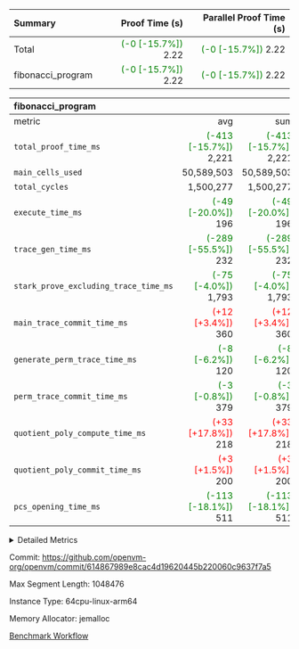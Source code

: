 | Summary | Proof Time (s) | Parallel Proof Time (s) |
|:---|---:|---:|
| Total | <span style='color: green'>(-0 [-15.7%])</span> 2.22 | <span style='color: green'>(-0 [-15.7%])</span> 2.22 |
| fibonacci_program | <span style='color: green'>(-0 [-15.7%])</span> 2.22 | <span style='color: green'>(-0 [-15.7%])</span> 2.22 |


| fibonacci_program |||||
|:---|---:|---:|---:|---:|
|metric|avg|sum|max|min|
| `total_proof_time_ms ` | <span style='color: green'>(-413 [-15.7%])</span> 2,221 | <span style='color: green'>(-413 [-15.7%])</span> 2,221 | <span style='color: green'>(-413 [-15.7%])</span> 2,221 | <span style='color: green'>(-413 [-15.7%])</span> 2,221 |
| `main_cells_used     ` |  50,589,503 |  50,589,503 |  50,589,503 |  50,589,503 |
| `total_cycles        ` |  1,500,277 |  1,500,277 |  1,500,277 |  1,500,277 |
| `execute_time_ms     ` | <span style='color: green'>(-49 [-20.0%])</span> 196 | <span style='color: green'>(-49 [-20.0%])</span> 196 | <span style='color: green'>(-49 [-20.0%])</span> 196 | <span style='color: green'>(-49 [-20.0%])</span> 196 |
| `trace_gen_time_ms   ` | <span style='color: green'>(-289 [-55.5%])</span> 232 | <span style='color: green'>(-289 [-55.5%])</span> 232 | <span style='color: green'>(-289 [-55.5%])</span> 232 | <span style='color: green'>(-289 [-55.5%])</span> 232 |
| `stark_prove_excluding_trace_time_ms` | <span style='color: green'>(-75 [-4.0%])</span> 1,793 | <span style='color: green'>(-75 [-4.0%])</span> 1,793 | <span style='color: green'>(-75 [-4.0%])</span> 1,793 | <span style='color: green'>(-75 [-4.0%])</span> 1,793 |
| `main_trace_commit_time_ms` | <span style='color: red'>(+12 [+3.4%])</span> 360 | <span style='color: red'>(+12 [+3.4%])</span> 360 | <span style='color: red'>(+12 [+3.4%])</span> 360 | <span style='color: red'>(+12 [+3.4%])</span> 360 |
| `generate_perm_trace_time_ms` | <span style='color: green'>(-8 [-6.2%])</span> 120 | <span style='color: green'>(-8 [-6.2%])</span> 120 | <span style='color: green'>(-8 [-6.2%])</span> 120 | <span style='color: green'>(-8 [-6.2%])</span> 120 |
| `perm_trace_commit_time_ms` | <span style='color: green'>(-3 [-0.8%])</span> 379 | <span style='color: green'>(-3 [-0.8%])</span> 379 | <span style='color: green'>(-3 [-0.8%])</span> 379 | <span style='color: green'>(-3 [-0.8%])</span> 379 |
| `quotient_poly_compute_time_ms` | <span style='color: red'>(+33 [+17.8%])</span> 218 | <span style='color: red'>(+33 [+17.8%])</span> 218 | <span style='color: red'>(+33 [+17.8%])</span> 218 | <span style='color: red'>(+33 [+17.8%])</span> 218 |
| `quotient_poly_commit_time_ms` | <span style='color: red'>(+3 [+1.5%])</span> 200 | <span style='color: red'>(+3 [+1.5%])</span> 200 | <span style='color: red'>(+3 [+1.5%])</span> 200 | <span style='color: red'>(+3 [+1.5%])</span> 200 |
| `pcs_opening_time_ms ` | <span style='color: green'>(-113 [-18.1%])</span> 511 | <span style='color: green'>(-113 [-18.1%])</span> 511 | <span style='color: green'>(-113 [-18.1%])</span> 511 | <span style='color: green'>(-113 [-18.1%])</span> 511 |



<details>
<summary>Detailed Metrics</summary>

| group | num_segments | keygen_time_ms | commit_exe_time_ms |
| --- | --- | --- | --- |
| fibonacci_program | 1 | 283 | 5 | 

| group | air_name | quotient_deg | interactions | constraints |
| --- | --- | --- | --- | --- |
| fibonacci_program | AccessAdapterAir<16> | 2 | 5 | 12 | 
| fibonacci_program | AccessAdapterAir<2> | 2 | 5 | 12 | 
| fibonacci_program | AccessAdapterAir<32> | 2 | 5 | 12 | 
| fibonacci_program | AccessAdapterAir<4> | 2 | 5 | 12 | 
| fibonacci_program | AccessAdapterAir<8> | 2 | 5 | 12 | 
| fibonacci_program | BitwiseOperationLookupAir<8> | 2 | 2 | 4 | 
| fibonacci_program | MemoryMerkleAir<8> | 2 | 4 | 39 | 
| fibonacci_program | PersistentBoundaryAir<8> | 2 | 3 | 7 | 
| fibonacci_program | PhantomAir | 2 | 3 | 5 | 
| fibonacci_program | Poseidon2PeripheryAir<BabyBearParameters>, 1> | 2 | 1 | 286 | 
| fibonacci_program | ProgramAir | 1 | 1 | 4 | 
| fibonacci_program | RangeTupleCheckerAir<2> | 1 | 1 | 4 | 
| fibonacci_program | Rv32HintStoreAir | 2 | 18 | 28 | 
| fibonacci_program | VariableRangeCheckerAir | 1 | 1 | 4 | 
| fibonacci_program | VmAirWrapper<Rv32BaseAluAdapterAir, BaseAluCoreAir<4, 8> | 2 | 20 | 37 | 
| fibonacci_program | VmAirWrapper<Rv32BaseAluAdapterAir, LessThanCoreAir<4, 8> | 2 | 18 | 40 | 
| fibonacci_program | VmAirWrapper<Rv32BaseAluAdapterAir, ShiftCoreAir<4, 8> | 2 | 24 | 91 | 
| fibonacci_program | VmAirWrapper<Rv32BranchAdapterAir, BranchEqualCoreAir<4> | 2 | 11 | 20 | 
| fibonacci_program | VmAirWrapper<Rv32BranchAdapterAir, BranchLessThanCoreAir<4, 8> | 2 | 13 | 35 | 
| fibonacci_program | VmAirWrapper<Rv32CondRdWriteAdapterAir, Rv32JalLuiCoreAir> | 2 | 10 | 18 | 
| fibonacci_program | VmAirWrapper<Rv32JalrAdapterAir, Rv32JalrCoreAir> | 2 | 16 | 20 | 
| fibonacci_program | VmAirWrapper<Rv32LoadStoreAdapterAir, LoadSignExtendCoreAir<4, 8> | 2 | 18 | 33 | 
| fibonacci_program | VmAirWrapper<Rv32LoadStoreAdapterAir, LoadStoreCoreAir<4> | 2 | 17 | 40 | 
| fibonacci_program | VmAirWrapper<Rv32MultAdapterAir, DivRemCoreAir<4, 8> | 2 | 25 | 84 | 
| fibonacci_program | VmAirWrapper<Rv32MultAdapterAir, MulHCoreAir<4, 8> | 2 | 24 | 31 | 
| fibonacci_program | VmAirWrapper<Rv32MultAdapterAir, MultiplicationCoreAir<4, 8> | 2 | 19 | 19 | 
| fibonacci_program | VmAirWrapper<Rv32RdWriteAdapterAir, Rv32AuipcCoreAir> | 2 | 12 | 14 | 
| fibonacci_program | VmConnectorAir | 2 | 5 | 11 | 

| group | air_name | segment | rows | prep_cols | perm_cols | main_cols | cells |
| --- | --- | --- | --- | --- | --- | --- | --- |
| fibonacci_program | AccessAdapterAir<8> | 0 | 128 |  | 16 | 17 | 4,224 | 
| fibonacci_program | BitwiseOperationLookupAir<8> | 0 | 65,536 | 3 | 8 | 2 | 655,360 | 
| fibonacci_program | MemoryMerkleAir<8> | 0 | 512 |  | 16 | 32 | 24,576 | 
| fibonacci_program | PersistentBoundaryAir<8> | 0 | 128 |  | 12 | 20 | 4,096 | 
| fibonacci_program | PhantomAir | 0 | 1 |  | 12 | 6 | 18 | 
| fibonacci_program | Poseidon2PeripheryAir<BabyBearParameters>, 1> | 0 | 256 |  | 8 | 300 | 78,848 | 
| fibonacci_program | ProgramAir | 0 | 8,192 |  | 8 | 10 | 147,456 | 
| fibonacci_program | RangeTupleCheckerAir<2> | 0 | 524,288 | 2 | 8 | 1 | 4,718,592 | 
| fibonacci_program | Rv32HintStoreAir | 0 | 4 |  | 44 | 32 | 304 | 
| fibonacci_program | VariableRangeCheckerAir | 0 | 262,144 | 2 | 8 | 1 | 2,359,296 | 
| fibonacci_program | VmAirWrapper<Rv32BaseAluAdapterAir, BaseAluCoreAir<4, 8> | 0 | 1,048,576 |  | 52 | 36 | 92,274,688 | 
| fibonacci_program | VmAirWrapper<Rv32BaseAluAdapterAir, LessThanCoreAir<4, 8> | 0 | 524,288 |  | 40 | 37 | 40,370,176 | 
| fibonacci_program | VmAirWrapper<Rv32BranchAdapterAir, BranchEqualCoreAir<4> | 0 | 262,144 |  | 28 | 26 | 14,155,776 | 
| fibonacci_program | VmAirWrapper<Rv32BranchAdapterAir, BranchLessThanCoreAir<4, 8> | 0 | 8 |  | 32 | 32 | 512 | 
| fibonacci_program | VmAirWrapper<Rv32CondRdWriteAdapterAir, Rv32JalLuiCoreAir> | 0 | 131,072 |  | 28 | 18 | 6,029,312 | 
| fibonacci_program | VmAirWrapper<Rv32JalrAdapterAir, Rv32JalrCoreAir> | 0 | 32 |  | 36 | 28 | 2,048 | 
| fibonacci_program | VmAirWrapper<Rv32LoadStoreAdapterAir, LoadStoreCoreAir<4> | 0 | 128 |  | 52 | 41 | 11,904 | 
| fibonacci_program | VmAirWrapper<Rv32RdWriteAdapterAir, Rv32AuipcCoreAir> | 0 | 16 |  | 28 | 20 | 768 | 
| fibonacci_program | VmConnectorAir | 0 | 2 | 1 | 16 | 5 | 42 | 

| group | segment | trace_gen_time_ms | total_proof_time_ms | total_cycles | total_cells | stark_prove_excluding_trace_time_ms | quotient_poly_compute_time_ms | quotient_poly_commit_time_ms | perm_trace_commit_time_ms | pcs_opening_time_ms | main_trace_commit_time_ms | main_cells_used | generate_perm_trace_time_ms | execute_time_ms |
| --- | --- | --- | --- | --- | --- | --- | --- | --- | --- | --- | --- | --- | --- | --- |
| fibonacci_program | 0 | 232 | 2,221 | 1,500,277 | 160,837,996 | 1,793 | 218 | 200 | 379 | 511 | 360 | 50,589,503 | 120 | 196 | 

| group | segment | trace_height_constraint | weighted_sum | threshold |
| --- | --- | --- | --- | --- |
| fibonacci_program | 0 | 0 | 3,932,542 | 2,013,265,921 | 
| fibonacci_program | 0 | 1 | 10,749,400 | 2,013,265,921 | 
| fibonacci_program | 0 | 2 | 1,966,271 | 2,013,265,921 | 
| fibonacci_program | 0 | 3 | 10,749,532 | 2,013,265,921 | 
| fibonacci_program | 0 | 4 | 1,664 | 2,013,265,921 | 
| fibonacci_program | 0 | 5 | 640 | 2,013,265,921 | 
| fibonacci_program | 0 | 6 | 7,209,100 | 2,013,265,921 | 
| fibonacci_program | 0 | 7 |  | 2,013,265,921 | 
| fibonacci_program | 0 | 8 | 35,535,101 | 2,013,265,921 | 

</details>


Commit: https://github.com/openvm-org/openvm/commit/614867989e8cac4d19620445b220060c9637f7a5

Max Segment Length: 1048476

Instance Type: 64cpu-linux-arm64

Memory Allocator: jemalloc

[Benchmark Workflow](https://github.com/openvm-org/openvm/actions/runs/15442806142)
